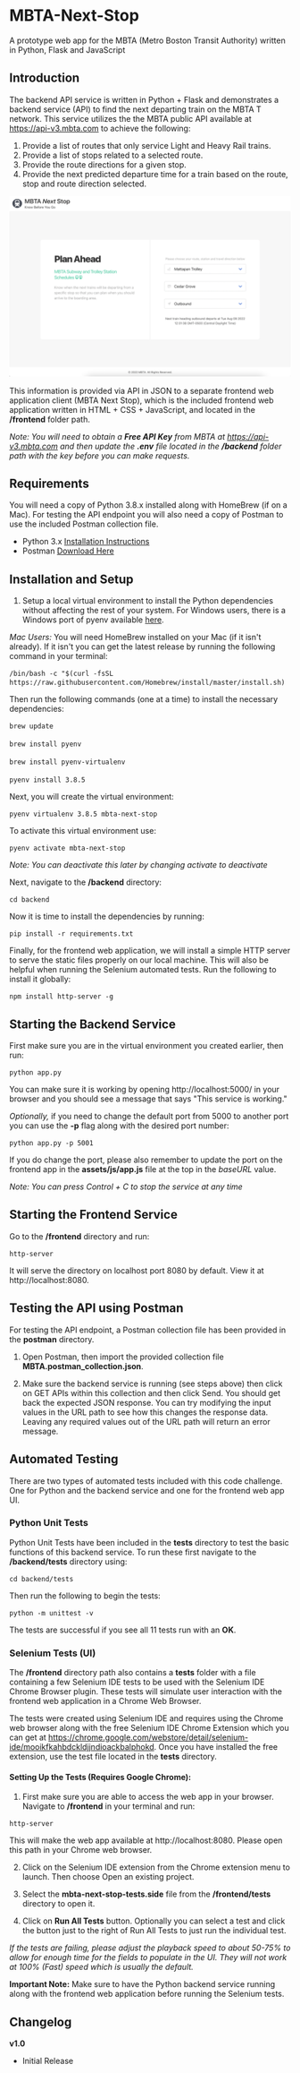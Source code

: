 # MBTA-Next-Stop
A prototype web app for the MBTA (Metro Boston Transit Authority) written in Python, Flask and JavaScript

## Introduction

The backend API service is written in Python + Flask and demonstrates a backend service (API) to find the next departing train on the MBTA T network. This service utilizes the the MBTA public API available at https://api-v3.mbta.com to achieve the following:

1. Provide a list of routes that only service Light and Heavy Rail trains.
2. Provide a list of stops related to a selected route.
3. Provide the route directions for a given stop.
4. Provide the next predicted departure time for a train based on the route, stop and route direction selected.

![MBTA Next Stop](docs/screenshot.png)

This information is provided via API in JSON to a separate frontend web application client (MBTA Next Stop), which is the included frontend web application written in HTML + CSS + JavaScript, and located in the **/frontend** folder path.

_Note: You will need to obtain a **Free API Key** from MBTA at https://api-v3.mbta.com and then update the **.env** file located in the **/backend** folder path with the key before you can make requests._


## Requirements
You will need a copy of Python 3.8.x installed along with HomeBrew (if on a Mac). For testing the API endpoint you will also need a copy of Postman to use the included Postman collection file.

- Python 3.x [Installation Instructions](https://www.python.org/downloads/)
- Postman [Download Here](https://www.postman.com/downloads/)


## Installation and Setup
1. Setup a local virtual environment to install the Python dependencies without affecting the rest of your system. For Windows users, there is a Windows port of pyenv available [here](https://github.com/pyenv-win/pyenv-win).

_Mac Users:_ You will need HomeBrew installed on your Mac (if it isn't already). If it isn't you can get the latest release by running the following command in your terminal:

```
/bin/bash -c "$(curl -fsSL https://raw.githubusercontent.com/Homebrew/install/master/install.sh)
```

Then run the following commands (one at a time) to install the necessary dependencies:

```
brew update

brew install pyenv

brew install pyenv-virtualenv

pyenv install 3.8.5
```

Next, you will create the virtual environment:

```
pyenv virtualenv 3.8.5 mbta-next-stop
```

To activate this virtual environment use:

```
pyenv activate mbta-next-stop
```

_Note: You can deactivate this later by changing activate to deactivate_

Next, navigate to the **/backend** directory:

```
cd backend
```

Now it is time to install the dependencies by running:

```
pip install -r requirements.txt
```

Finally, for the frontend web application, we will install a simple HTTP server to serve the static files properly on our local machine. This will also be helpful when running the Selenium automated tests. Run the following to install it globally:

```
npm install http-server -g
```


## Starting the Backend Service

First make sure you are in the virtual environment you created earlier, then run:

```
python app.py
```

You can make sure it is working by opening http://localhost:5000/ in your browser and you should see a message that says "This service is working."

_Optionally,_ if you need to change the default port from 5000 to another port you can use the **-p** flag along with the desired port number:

```
python app.py -p 5001
```

If you do change the port, please also remember to update the port on the frontend app in the **assets/js/app.js** file at the top in the _baseURL_ value.

_Note: You can press Control + C to stop the service at any time_


## Starting the Frontend Service

Go to the **/frontend** directory and run:

```
http-server
```

It will serve the directory on localhost port 8080 by default. View it at http://localhost:8080.


## Testing the API using Postman
For testing the API endpoint, a Postman collection file has been provided in the **postman** directory.

1. Open Postman, then import the provided collection file **MBTA.postman_collection.json**.

2. Make sure the backend service is running (see steps above) then click on GET APIs within this collection and then click Send. You should get back the expected JSON response. You can try modifying the input values in the URL path to see how this changes the response data. Leaving any required values out of the URL path will return an error message.


## Automated Testing

There are two types of automated tests included with this code challenge. One for Python and the backend service and one for the frontend web app UI.

### Python Unit Tests

Python Unit Tests have been included in the **tests** directory to test the basic functions of this backend service. To run these first navigate to the **/backend/tests** directory using:

```
cd backend/tests
```

Then run the following to begin the tests:

```
python -m unittest -v
```

The tests are successful if you see all 11 tests run with an **OK**.


### Selenium Tests (UI)

The **/frontend** directory path also contains a **tests** folder with a file containing a few Selenium IDE tests to be used with the Selenium IDE Chrome Browser plugin. These tests will simulate user interaction with the frontend web application in a Chrome Web Browser.

The tests were created using Selenium IDE and requires using the Chrome web browser along with the free Selenium IDE Chrome Extension which you can get at https://chrome.google.com/webstore/detail/selenium-ide/mooikfkahbdckldjjndioackbalphokd. Once you have installed the free extension, use the test file located in the **tests** directory.

#### Setting Up the Tests (Requires Google Chrome):

1. First make sure you are able to access the web app in your browser. Navigate to **/frontend** in your terminal and run:

```
http-server
```

This will make the web app available at http://localhost:8080. Please open this path in your Chrome web browser.

2. Click on the Selenium IDE extension from the Chrome extension menu to launch. Then choose Open an existing project.

3. Select the **mbta-next-stop-tests.side** file from the **/frontend/tests** directory to open it.

4. Click on **Run All Tests** button. Optionally you can select a test and click the button just to the right of Run All Tests to just run the individual test.

_If the tests are failing, please adjust the playback speed to about 50-75% to allow for enough time for the fields to populate in the UI. They will not work at 100% (Fast) speed which is usually the default._

**Important Note:** Make sure to have the Python backend service running along with the frontend web application before running the Selenium tests.


## Changelog

**v1.0**
- Initial Release